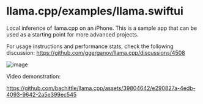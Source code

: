 # llama.cpp/examples/llama.swiftui

Local inference of llama.cpp on an iPhone. This is a sample app that can be used as a starting
point for more advanced projects.

For usage instructions and performance stats, check the following discussion: https://github.com/ggerganov/llama.cpp/discussions/4508

![image](https://github.com/ggerganov/llama.cpp/assets/1991296/2b40284f-8421-47a2-b634-74eece09a299)

Video demonstration:

https://github.com/bachittle/llama.cpp/assets/39804642/e290827a-4edb-4093-9642-2a5e399ec545
